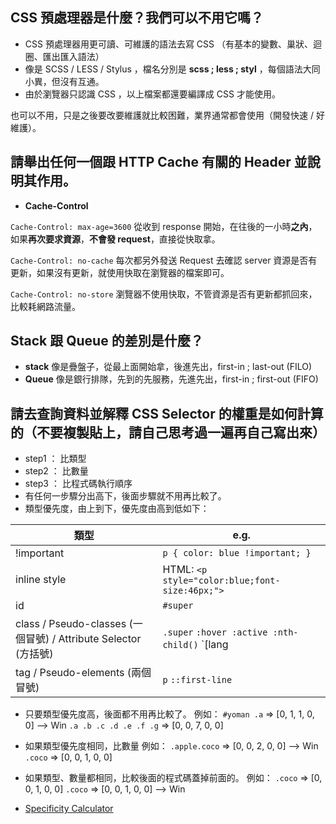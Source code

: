 ## CSS 預處理器是什麼？我們可以不用它嗎？
- CSS 預處理器用更可讀、可維護的語法去寫 CSS （有基本的變數、巢狀、迴圈、匯出匯入語法）
- 像是 SCSS / LESS / Stylus ，檔名分別是 **scss ; less ; styl** ，每個語法大同小異，但沒有互通。
- 由於瀏覽器只認識 CSS ，以上檔案都還要編譯成 CSS 才能使用。

也可以不用，只是之後要改要維護就比較困難，業界通常都會使用（開發快速 / 好維護）。


## 請舉出任何一個跟 HTTP Cache 有關的 Header 並說明其作用。
- **Cache-Control**
  
`Cache-Control: max-age=3600`
從收到 response 開始，在往後的一小時**之內**，如果**再次要求資源**，**不會發 request**，直接從快取拿。

`Cache-Control: no-cache`
每次都另外發送 Request 去確認 server 資源是否有更新，如果沒有更新，就使用快取在瀏覽器的檔案即可。

`Cache-Control: no-store`
瀏覽器不使用快取，不管資源是否有更新都抓回來，比較耗網路流量。

## Stack 跟 Queue 的差別是什麼？
- **stack** 像是疊盤子，從最上面開始拿，後進先出，first-in ; last-out (FILO)
- **Queue** 像是銀行排隊，先到的先服務，先進先出，first-in ; first-out (FIFO)

## 請去查詢資料並解釋 CSS Selector 的權重是如何計算的（不要複製貼上，請自己思考過一遍再自己寫出來）
  

- step1 ： 比類型
- step2 ： 比數量
- step3 ： 比程式碼執行順序
- 有任何一步驟分出高下，後面步驟就不用再比較了。
- 類型優先度，由上到下，優先度由高到低如下：

|  類型   |  e.g.  |
|-----|------|
|  !important    | `p { color: blue !important; }`   |
|  inline style    | HTML:   `<p style="color:blue;font-size:46px;">`  |
|   id   |  `#super`  |
|  class / Pseudo-classes (一個冒號) / Attribute Selector  (方括號)  |  `.super`  `:hover :active :nth-child()` `[lang|="fr"] [data-vegetable*="not spicy"]` |
|   tag / Pseudo-elements (兩個冒號)   |  `p`  `::first-line   `  |


- 只要類型優先度高，後面都不用再比較了。
例如：
`#yoman .a`    => [0, 1, 1, 0, 0]  --> Win
`.a .b .c .d .e .f .g` => [0, 0, 7, 0, 0]


- 如果類型優先度相同，比數量
例如：
`.apple.coco`    => [0, 0, 2, 0, 0] --> Win
`.coco` => [0, 0, 1, 0, 0]


- 如果類型、數量都相同，比較後面的程式碼蓋掉前面的。
例如：
`.coco`   => [0, 0, 1, 0, 0]
`.coco` => [0, 0, 1, 0, 0] --> Win

- [Specificity Calculator](http://specificity.keegan.st/)